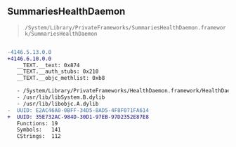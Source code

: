 ## SummariesHealthDaemon

> `/System/Library/PrivateFrameworks/SummariesHealthDaemon.framework/SummariesHealthDaemon`

```diff

-4146.5.13.0.0
+4146.6.10.0.0
   __TEXT.__text: 0x874
   __TEXT.__auth_stubs: 0x210
   __TEXT.__objc_methlist: 0xb8

   - /System/Library/PrivateFrameworks/HealthDaemon.framework/HealthDaemon
   - /usr/lib/libSystem.B.dylib
   - /usr/lib/libobjc.A.dylib
-  UUID: E2AC46A0-0BFF-34D5-8AD5-4F8F071FA614
+  UUID: 35E732AC-984D-30D1-97EB-97D2352E87E8
   Functions: 19
   Symbols:   141
   CStrings:  112

```
